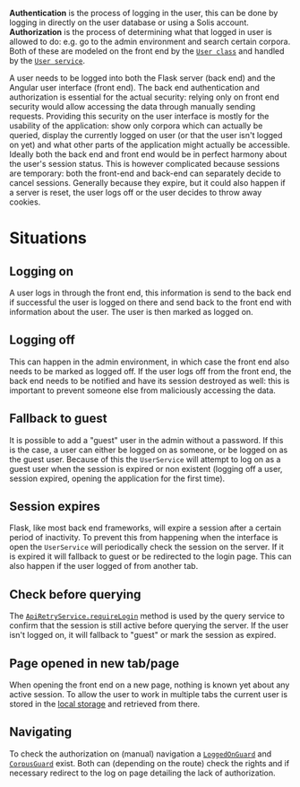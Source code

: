 **Authentication** is the process of logging in the user, this can be done by logging in directly on the user database or using a Solis account. **Authorization** is the process of determining what that logged in user is allowed to do: e.g. go to the admin environment and search certain corpora. Both of these are modeled on the front end by the [`User class`](https://github.com/UUDigitalHumanitieslab/I-analyzer/blob/aee207f1a4e1a6fd2521f05f3f34839ab902247c/web-ui/src/app/models/user.ts) and handled by the [`User service`](https://github.com/UUDigitalHumanitieslab/I-analyzer/blob/aee207f1a4e1a6fd2521f05f3f34839ab902247c/web-ui/src/app/services/user.service.ts).

A user needs to be logged into both the Flask server (back end) and the Angular user interface (front end). The back end authentication and authorization is essential for the actual security: relying only on front end security would allow accessing the data through manually sending requests. Providing this security on the user interface is mostly for the usability of the application: show only corpora which can actually be queried, display the currently logged on user (or that the user isn't logged on yet) and what other parts of the application might actually be accessible. Ideally both the back end and front end would be in perfect harmony about the user's session status. This is however complicated because sessions are temporary: both the front-end and back-end can separately decide to cancel sessions. Generally because they expire, but it could also happen if a server is reset, the user logs off or the user decides to throw away cookies.

# Situations

## Logging on

A user logs in through the front end, this information is send to the back end if successful the user is logged on there and send back to the front end with information about the user. The user is then marked as logged on.

## Logging off

This can happen in the admin environment, in which case the front end also needs to be marked as logged off. If the user logs off from the front end, the back end needs to be notified and have its session destroyed as well: this is important to prevent someone else from maliciously accessing the data.

## Fallback to guest

It is possible to add a "guest" user in the admin without a password. If this is the case, a user can either be logged on as someone, or be logged on as the guest user. Because of this the `UserService` will attempt to log on as a guest user when the session is expired or non existent (logging off a user, session expired, opening the application for the first time).

## Session expires

Flask, like most back end frameworks, will expire a session after a certain period of inactivity. To prevent this from happening when the interface is open the `UserService` will periodically check the session on the server. If it is expired it will fallback to guest or be redirected to the login page. This can also happen if the user logged of from another tab.

## Check before querying 

The [`ApiRetryService.requireLogin`](https://github.com/UUDigitalHumanitieslab/I-analyzer/blob/aee207f1a4e1a6fd2521f05f3f34839ab902247c/web-ui/src/app/services/api-retry.service.ts#L18) method is used by the query service to confirm that the session is still active before querying the server. If the user isn't logged on, it will fallback to "guest" or mark the session as expired.

## Page opened in new tab/page

When opening the front end on a new page, nothing is known yet about any active session. To allow the user to work in multiple tabs the current user is stored in the [local storage](https://developer.mozilla.org/en-US/docs/Web/API/Window/localStorage) and retrieved from there.

## Navigating

To check the authorization on (manual) navigation a [`LoggedOnGuard`](https://github.com/UUDigitalHumanitieslab/I-analyzer/blob/aee207f1a4e1a6fd2521f05f3f34839ab902247c/web-ui/src/app/logged-on.guard.ts) and [`CorpusGuard`](https://github.com/UUDigitalHumanitieslab/I-analyzer/blob/aee207f1a4e1a6fd2521f05f3f34839ab902247c/web-ui/src/app/corpus.guard.ts) exist. Both can (depending on the route) check the rights and if necessary redirect to the log on page detailing the lack of authorization.